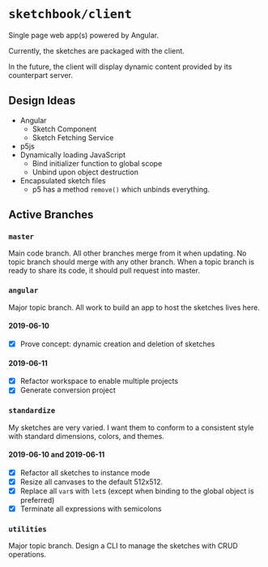 # `sketchbook/client`

Single page web app(s) powered by Angular.

Currently, the sketches are packaged with the client.

In the future, the client will display dynamic content provided by its counterpart server. 

## Design Ideas

- Angular
  - Sketch Component
  - Sketch Fetching Service
- p5js
- Dynamically loading JavaScript
  - Bind initializer function to global scope
  - Unbind upon object destruction
- Encapsulated sketch files
  - p5 has a method `remove()` which unbinds everything.

## Active Branches

### `master`

Main code branch. All other branches merge from it when updating. No topic branch should merge with any other branch. When a topic branch is ready to share its code, it should pull request into master.

### `angular`

Major topic branch. All work to build an app to host the sketches lives here.

#### 2019-06-10

- [x] Prove concept: dynamic creation and deletion of sketches

#### 2019-06-11

- [x] Refactor workspace to enable multiple projects
- [x] Generate conversion project

### `standardize`

My sketches are very varied. I want them to conform to a consistent style with standard dimensions, colors, and themes.

#### 2019-06-10 and 2019-06-11

- [x] Refactor all sketches to instance mode
- [x] Resize all canvases to the default 512x512.
- [x] Replace all `var`s with `let`s (except when binding to the global object is preferred)
- [x] Terminate all expressions with semicolons

### `utilities`

Major topic branch. Design a CLI to manage the sketches with CRUD operations.
